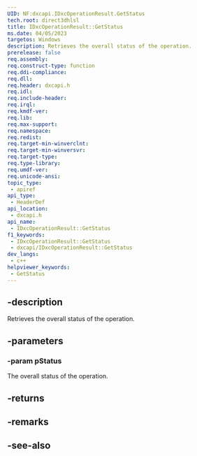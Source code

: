 ```yaml
---
UID: NF:dxcapi.IDxcOperationResult.GetStatus
tech.root: direct3dhlsl
title: IDxcOperationResult::GetStatus
ms.date: 04/05/2023
targetos: Windows
description: Retrieves the overall status of the operation.
prerelease: false
req.assembly: 
req.construct-type: function
req.ddi-compliance: 
req.dll: 
req.header: dxcapi.h
req.idl: 
req.include-header: 
req.irql: 
req.kmdf-ver: 
req.lib: 
req.max-support: 
req.namespace: 
req.redist: 
req.target-min-winverclnt: 
req.target-min-winversvr: 
req.target-type: 
req.type-library: 
req.umdf-ver: 
req.unicode-ansi: 
topic_type:
 - apiref
api_type:
 - HeaderDef
api_location:
 - dxcapi.h
api_name:
 - IDxcOperationResult::GetStatus
f1_keywords:
 - IDxcOperationResult::GetStatus
 - dxcapi/IDxcOperationResult::GetStatus
dev_langs:
 - c++
helpviewer_keywords:
 - GetStatus
---
```


## -description

Retrieves the overall status of the operation.

## -parameters

### -param pStatus

The overall status of the operation.

## -returns

## -remarks

## -see-also

